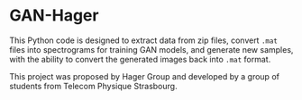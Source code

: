 # GAN-Hager

This Python code is designed to extract data from zip files, convert `.mat` files into spectrograms for training GAN models, and generate new samples, with the ability to convert the generated images back into `.mat` format.

This project was proposed by Hager Group and developed by a group of students from Telecom Physique Strasbourg.